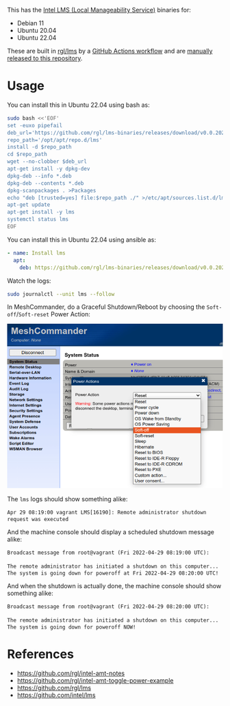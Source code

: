 This has the [Intel LMS (Local Manageability Service)](https://github.com/intel/lms) binaries for:

* Debian 11
* Ubuntu 20.04
* Ubuntu 22.04

These are built in [rgl/lms](https://github.com/rgl/lms) by a [GitHub Actions workflow](https://github.com/rgl/lms/actions) and are [manually released to this repository](https://github.com/rgl/lms-binaries/releases).

# Usage

You can install this in Ubuntu 22.04 using bash as:

```bash
sudo bash <<'EOF'
set -euxo pipefail
deb_url='https://github.com/rgl/lms-binaries/releases/download/v0.0.20220623/lms-2226.0.0-ubuntu-22.04.deb'
repo_path='/opt/apt/repo.d/lms'
install -d $repo_path
cd $repo_path
wget --no-clobber $deb_url
apt-get install -y dpkg-dev
dpkg-deb --info *.deb
dpkg-deb --contents *.deb
dpkg-scanpackages . >Packages
echo "deb [trusted=yes] file:$repo_path ./" >/etc/apt/sources.list.d/lms.list
apt-get update
apt-get install -y lms
systemctl status lms
EOF
```

You can install this in Ubuntu 22.04 using ansible as:

```yaml
- name: Install lms
  apt:
    deb: https://github.com/rgl/lms-binaries/releases/download/v0.0.20220623/lms-2226.0.0-ubuntu-22.04.deb
```

Watch the logs:

```bash
sudo journalctl --unit lms --follow
```

In MeshCommander, do a Graceful Shutdown/Reboot by choosing the `Soft-off`/`Soft-reset` Power Action:

![](meshcommander-soft-off.png)

The `lms` logs should show something alike:

```plain
Apr 29 08:19:00 vagrant LMS[16190]: Remote administrator shutdown request was executed
```

And the machine console should display a scheduled shutdown message alike:

```plain
Broadcast message from root@vagrant (Fri 2022-04-29 08:19:00 UTC):

The remote administrator has initiated a shutdown on this computer...
The system is going down for poweroff at Fri 2022-04-29 08:20:00 UTC!
```

And when the shutdown is actually done, the machine console should show something alike:

```plain
Broadcast message from root@vagrant (Fri 2022-04-29 08:20:00 UTC):

The remote administrator has initiated a shutdown on this computer...
The system is going down for poweroff NOW!
```

# References

* https://github.com/rgl/intel-amt-notes
* https://github.com/rgl/intel-amt-toggle-power-example
* https://github.com/rgl/lms
* https://github.com/intel/lms
